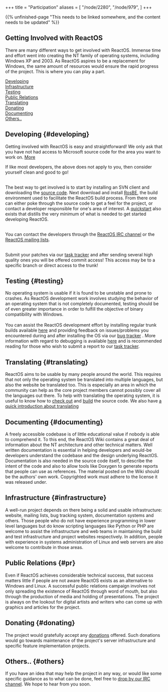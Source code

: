 +++
title = "Participation"
aliases = [
    "/node/2280",
    "/node/979",
]
+++

{{% unfinished-page "This needs to be linked somewhere, and the content needs to be updated" %}}


Getting Involved with ReactOS
---
There are many different ways to get involved with ReactOS. Immense time and effort went into creating the NT family of operating systems, including Windows XP and 2003. As ReactOS aspires to be a replacement for Windows, the same amount of resources would ensure the rapid progress of the project. This is where you can play a part.

<div class="row">
	<div class="col-md-4">
		<a href="#developing">Developing</a>
	</div>
	<div class="col-md-4">
		<a href="#infrastructure">Infrastructure</a>
	</div>
</div>

<div class="row">
	<div class="col-md-4">
		<a href="#testing">Testing</a>
	</div>
	<div class="col-md-4">
		<a href="#pr">Public Relations</a>
	</div>
</div>

<div class="row">
	<div class="col-md-4">
		<a href="#translating">Translating</a>
	</div>
	<div class="col-md-4">
		<a href="#donating">Donating</a>
	</div>
</div>

<div class="row">
	<div class="col-md-4">
		<a href="#documenting">Documenting</a>
	</div>
	<div class="col-md-4">
		<a href="#others">Others..</a>
	</div>
</div>



## Developing {#developing}

Getting involved with ReactOS is easy and straightforward! We only ask that you have not had access to Microsoft source code for the area you want to work on. <a href="#" data-original-title="This includes either having worked at Microsoft, obtaining the source code through an academic program, or from the illegal leakage of Windows source code several years ago. Having viewed the source prevents you from contributing to avoid undermining the legality of our source code.!" rel="tooltip">More</a><br>

If like most developers, the above does not apply to you, then consider yourself clean and good to go!<br><br>

The best way to get involved is to start by installing an SVN client and downloading the <a href="https://reactos.org/wiki/Subversion">source code</a>. Next download and install <a href="https://reactos.org/wiki/Building_ReactOS">RosBE</a>, the build environment used to facilitate the ReactOS build process. From there one can either poke through the source code to get a feel for the project, or contact a developer responsible for one's area of interest. A <a href="quickstart">quickstart</a> also exists that distills the very minimum of what is needed to get started developing ReactOS.<br><br>

You can contact the developers through the <a href="/irc">ReactOS IRC channel</a> or the <a href="community/mailing-lists">ReactOS mailing lists</a>.<br><br>

Submit your patches via our <a href="http://jira.reactos.org">task tracker</a> and after sending several high quality ones you will be offered commit access! This access may be to a specific branch or direct access to the trunk!


## Testing {#testing}

No operating system is usable if it is found to be unstable and prone to crashes. As ReactOS development work involves studying the behavior of an operating system that is not completely documented, testing should be of even greater importance in order to fulfill the objective of binary compatibility with Windows.<br><br>You can assist the ReactOS development effort by installing regular trunk builds available <a href="//www.reactos.org/getbuilds">here</a> and providing feedback on issues/problems you encountered during and after installing the OS via our <a href="http://jira.reactos.org">bug tracker</a> . More information with regard to debugging is available <a href="/development/debugging">here</a> and is recommended reading for those who wish to submit a report to our <a href="http://jira.reactos.org">task tracker</a>.


## Translating {#translating}

ReactOS aims to be usable by many people around the world. This requires that not only the operating system be translated into multiple languages, but also the website be translated too. This is especially an area in which the community can help as the core project members cannot possibly cover all the languages out there. To help with translating the operating system, it is useful to know how to <a href="https://reactos.org/wiki/Subversion">check out</a> and <a href="https://www.reactos.org/wiki/Build_Environment">build</a> the source code. We also have <a href="https://www.reactos.org/wiki/Translation_Introduction">a quick introduction about translating</a>


## Documenting {#documenting}

A freely accessible codebase is of little educational value if nobody is able to comprehend it. To this end, the ReactOS Wiki contains a great deal of information about the NT architecture and other technical matters. Well written documentation is essential in helping developers and would-be developers understand the codebase and the design underlying ReactOS. Documentation is also needed in the source code itself, to describe the intent of the code and also to allow tools like Doxygen to generate reports that people can use as references. The material posted on the Wiki should be the authors' own work. Copyrighted work must adhere to the license it was released under.


## Infrastructure {#infrastructure}

A well-run project depends on there being a solid and usable infrastructure: website, mailing lists, bug tracking system, documentation systems and others. Those people who do not have experience programming in lower level languages but do know scripting languages like Python or PHP are welcome to assist the infrastructure and web teams in maintaining the build and test infrastructure and project websites respectively. In addition, people with experience in systems administration of Linux and web servers are also welcome to contribute in those areas.


## Public Relations {#pr}

Even if ReactOS achieves considerable technical success, that success matters little if people are not aware ReactOS exists as an alternative to Windows and Linux. A successful public relations campaign involves not only spreading the existence of ReactOS through word of mouth, but also through the production of media and holding of presentations. The project is always on the lookout for digital artists and writers who can come up with graphics and articles for the project.


## Donating {#donating}

The project would gratefully accept any <a href="/donating">donations</a> offered. Such donations would go towards maintenance of the project's server infrastructure and specific feature implementation projects.


## Others.. {#others}

If you have an idea that may help the project in any way, or would like some specific guidance as to what can be done, feel free to <a href="/irc">drop by our IRC channel</a>. We hope to hear from you soon.

